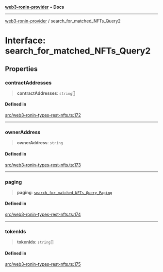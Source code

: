 [**web3-ronin-provider**](../README.md) • **Docs**

***

[web3-ronin-provider](../globals.md) / search\_for\_matched\_NFTs\_Query2

# Interface: search\_for\_matched\_NFTs\_Query2

## Properties

### contractAddresses

> **contractAddresses**: `string`[]

#### Defined in

[src/web3-ronin-types-rest-nfts.ts:172](https://github.com/chuacw/web3-ronin-provider/blob/8f8ec8edfaa82f0741161cc9ab238177f2999ade/src/web3-ronin-types-rest-nfts.ts#L172)

***

### ownerAddress

> **ownerAddress**: `string`

#### Defined in

[src/web3-ronin-types-rest-nfts.ts:173](https://github.com/chuacw/web3-ronin-provider/blob/8f8ec8edfaa82f0741161cc9ab238177f2999ade/src/web3-ronin-types-rest-nfts.ts#L173)

***

### paging

> **paging**: [`search_for_matched_NFTs_Query_Paging`](search_for_matched_NFTs_Query_Paging.md)

#### Defined in

[src/web3-ronin-types-rest-nfts.ts:174](https://github.com/chuacw/web3-ronin-provider/blob/8f8ec8edfaa82f0741161cc9ab238177f2999ade/src/web3-ronin-types-rest-nfts.ts#L174)

***

### tokenIds

> **tokenIds**: `string`[]

#### Defined in

[src/web3-ronin-types-rest-nfts.ts:175](https://github.com/chuacw/web3-ronin-provider/blob/8f8ec8edfaa82f0741161cc9ab238177f2999ade/src/web3-ronin-types-rest-nfts.ts#L175)
